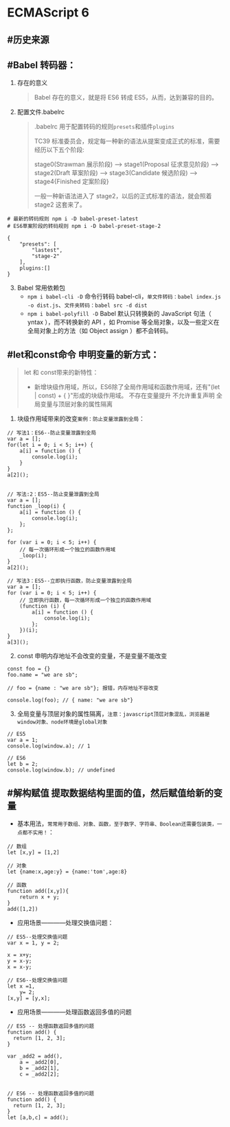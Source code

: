 # ECMAScript 6

## #历史来源

## #Babel 转码器：

1. 存在的意义

    > Babel 存在的意义，就是将 ES6 转成 ES5，从而，达到兼容的目的。

2. 配置文件.babelrc
    > .babelrc 用于配置转码的规则`presets`和插件`plugins`
    >
    > TC39 标准委员会，规定每一种新的语法从提案变成正式的标准，需要经历以下五个阶段:
    >
    > stage0(Strawman 展示阶段) --> stage1(Proposal 征求意见阶段) --> stage2(Draft 草案阶段) --> stage3(Candidate 候选阶段) --> stage4{Finished 定案阶段}
    >
    > 一般一种新语法进入了 stage2，以后的正式标准的语法，就会照着 stage2 这套来了。

```
# 最新的转码规则 npm i -D babel-preset-latest
# ES6草案阶段的转码规则 npm i -D babel-preset-stage-2

{
    "presets": [
        "lastest",
        "stage-2"
    ],
    plugins:[]
}
```

3. Babel 常用依赖包
    - `npm i babel-cli -D` 命令行转码 babel-cli，`单文件转码：babel index.js -o dist.js`、`文件夹转码：babel src -d dist`
    - `npm i babel-polyfill -D` Babel 默认只转换新的 JavaScript 句法（ yntax ），而不转换新的 API ，如 Promise 等全局对象，以及一些定义在全局对象上的方法（如 Object assign ）都不会转码。





## #let和const命令 申明变量的新方式：
> let 和 const带来的新特性：
>
> * 新增块级作用域，所以，ES6除了全局作用域和函数作用域，还有"(let | const) + { }"形成的块级作用域。
> 不存在变量提升
> 不允许重复声明
> 全局变量与顶层对象的属性隔离

1. 块级作用域带来的改变`案例：防止变量泄露到全局`：
```
// 写法1：ES6--防止变量泄露到全局
var a = [];
for(let i = 0; i < 5; i++) {
    a[i] = function () {
        console.log(i);
    }
}
a[2]();


// 写法:2：ES5--防止变量泄露到全局
var a = [];
function _loop(i) {
    a[i] = function () {
        console.log(i);
    };
};

for (var i = 0; i < 5; i++) {
    // 每一次循环形成一个独立的函数作用域
    _loop(i);
}
a[2]();

// 写法3：ES5--立即执行函数，防止变量泄露到全局
var a = [];
for (var i = 0; i < 5; i++) {
    // 立即执行函数，每一次循环形成一个独立的函数作用域
    (function (i) {
        a[i] = function () {
            console.log(i);
        };
    })(i);
}
a[3]();
```


2. const 申明内存地址不会改变的变量，不是变量不能改变
```
const foo = {}
foo.name = "we are sb";

// foo = {name : "we are sb"}; 报错，内存地址不容改变

console.log(foo); // { name: "we are sb"}
```


3. 全局变量与顶层对象的属性隔离，`注意：javascript顶层对象混乱，浏览器是window对象、node环境是global对象`
```
// ES5
var a = 1;
console.log(window.a); // 1

// ES6
let b = 2;
console.log(window.b); // undefined
```





## #解构赋值 提取数据结构里面的值，然后赋值给新的变量
* 基本用法，`常常用于数组、对象、函数，至于数字、字符串、Boolean还需要包装类，一点都不实用！`：
```
// 数组
let [x,y] = [1,2]

// 对象
let {name:x,age:y} = {name:'tom',age:8}

// 函数
function add([x,y]){
    return x + y;
}
add([1,2])
```

* 应用场景————处理交换值问题：
```
// ES5--处理交换值问题
var x = 1, y = 2;

x = x+y;
y = x-y;
x = x-y;

// ES6--处理交换值问题
let x =1,
    y= 2;
[x,y] = [y,x];
```

* 应用场景————处理函数返回多值的问题
```
// ES5 -- 处理函数返回多值的问题
function add() {
  return [1, 2, 3];
}

var _add2 = add(),
    a = _add2[0],
    b = _add2[1],
    c = _add2[2];


// ES6 -- 处理函数返回多值的问题
function add() {
  return [1, 2, 3];
}
let [a,b,c] = add();
```